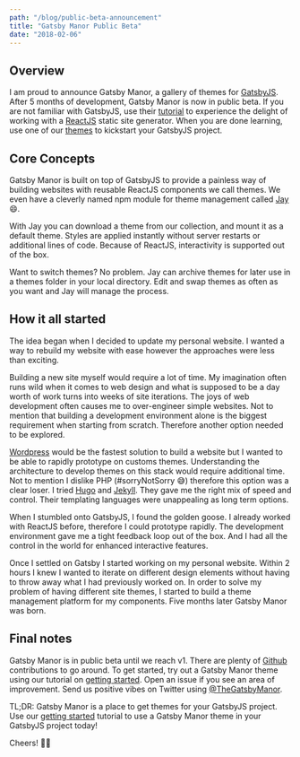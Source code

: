 ```yaml
---
path: "/blog/public-beta-announcement"
title: "Gatsby Manor Public Beta"
date: "2018-02-06"
---
```


## Overview
I am proud to announce Gatsby Manor, a gallery of themes for [GatsbyJS](https://www.gatsbyjs.org/).
After 5 months of development, Gatsby Manor is now in public beta. If you are not
familiar with GatsbyJS, use their [tutorial](https://www.gatsbyjs.org/tutorial/)
to experience the delight of working with a [ReactJS](https://reactjs.org/)
static site generator. When you are done learning, use one of
our [themes](/themes) to kickstart your GatsbyJS project.

## Core Concepts
Gatsby Manor is built on top of GatsbyJS to provide a painless way of building
websites with reusable ReactJS components we call themes. We even have a
cleverly named npm module for theme management called [Jay](https://github.com/gatsbymanor/gatsby-jay)
😄.

With Jay you can download a theme from our collection, and mount it as a
default theme. Styles are applied instantly without server restarts or
additional lines of code. Because of ReactJS, interactivity is supported out
of the box.

Want to switch themes? No problem. Jay can archive themes for later use in
a themes folder in your local directory. Edit and swap themes as often as you
want and Jay will manage the process.

## How it all started
The idea began when I decided to update my personal website. I wanted a way
to rebuild my website with ease however the approaches were less than
exciting.

Building a new site myself would require a lot of time. My imagination often
runs wild when it comes to web design and what is supposed to be a day worth
of work turns into weeks of site iterations. The joys of web development often
causes me to over-engineer simple websites. Not to mention that building a development environment
alone is the biggest requirement when starting from scratch. Therefore another option
needed to be explored.

[Wordpress](https://wordpress.org/) would be the fastest solution to build a website but I wanted to be
able to rapidly prototype on customs themes. Understanding the
architecture to develop themes on this stack would require additional time. Not to
mention I dislike PHP (#sorryNotSorry 😅) therefore this option was a clear loser.
I tried [Hugo](https://gohugo.io/) and [Jekyll](https://jekyllrb.com/). They gave me the right mix of speed and control. Their
templating languages were unappealing as long term options.

When I stumbled onto GatsbyJS, I found the golden goose. I already worked
with ReactJS before, therefore I could prototype rapidly. The development
environment gave me a tight feedback loop out of the box. And I had all the
control in the world for enhanced interactive features.

Once I settled on Gatsby I started working on my personal website.
Within 2 hours I knew I wanted to iterate on different design elements
without having to throw away what I had previously worked on.
In order to solve my problem of having different site themes, I started to
build a theme management platform for my components. Five months later Gatsby
Manor was born.

## Final notes
Gatsby Manor is in public beta until we reach v1. There are plenty of
[Github]() contributions to go around. To get started, try out a Gatsby Manor theme using
our tutorial on [getting started](/docs/quick-start/getting-started). Open
an issue if you see an area of improvement. Send us positive vibes on Twitter
using [@TheGatsbyManor](https://twitter.com/TheGatsbyManor).

TL;DR: Gatsby Manor is a place to get themes for your GatsbyJS
project. Use our [getting started](/docs/quick-start/getting-started)
tutorial to use a Gatsby Manor theme in your GatsbyJS project today!

Cheers! 🎉🎊
